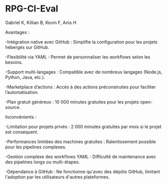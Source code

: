 # RPG-CI-Eval
Gabriel K, Killian B, Kevin F, Anis H

Avantages :

-Intégration native avec GitHub : Simplifie la configuration pour les projets hébergés sur GitHub.

-Flexibilité via YAML : Permet de personnaliser les workflows selon les besoins.

-Support multi-langages : Compatible avec de nombreux langages (Node.js, Python, Java, etc.).

-Marketplace d’actions : Accès à des actions préconstruites pour faciliter l’automatisation.

-Plan gratuit généreux : 10 000 minutes gratuites pour les projets open-source.

Inconvénients :

-Limitation pour projets privés : 2 000 minutes gratuites par mois si le projet est conséquent.

-Performances limitées des machines gratuites : Ralentissement possible pour les pipelines complexes.

-Gestion complexe des workflows YAML : Difficulté de maintenance avec des pipelines longs ou multi-étapes.

-Dépendance à GitHub : Ne fonctionne qu'avec des dépôts GitHub, limitant l'adoption par les utilisateurs d'autres plateformes.
